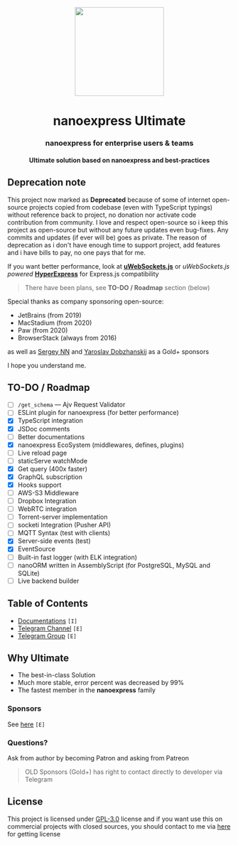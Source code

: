 <p align="center">
<img src="https://gblobscdn.gitbook.com/assets%2F-M1ejn7fVvN8DITsnKKs%2F-M24-WfIBJzIO_iGCiJ2%2F-M24-xNAI9CDmWJWk3YR%2Fpng-512-black.png?alt=media&token=387de1d2-2586-42d0-aa10-a8134f0eabf9" width="200" />
</p>

<h1 align="center">nanoexpress Ultimate</h1>

<h3 align="center">nanoexpress for enterprise users & teams</h3>
<h4 align="center">Ultimate solution based on nanoexpress and best-practices</h4>

## Deprecation note

This project now marked as **Deprecated** because of some of internet open-source projects copied from codebase (even with TypeScript typings) without reference back to project, no donation nor activate code contribution from community.
I love and respect open-source so i keep this project as open-source but without any future updates even bug-fixes. Any commits and updates (if ever will be) goes as private.
The reason of deprecation as i don't have enough time to support project, add features and i have bills to pay, no one pays that for me.

If you want better performance, look at [**uWebSockets.js**](https://github.com/uNetworking/uWebSockets.js) or _uWebSockets.js powered_ [**HyperExpress**](https://github.com/kartikk221/hyper-express) for Express.js compatibility

> There have been plans, see **TO-DO / Roadmap** section (below)

Special thanks as company sponsoring open-source:

- JetBrains (from 2019)
- MacStadium (from 2020)
- Paw (from 2020)
- BrowserStack (always from 2016)

as well as [Sergey NN](https://github.com/mrauhu) and
[Yaroslav Dobzhanskij](https://github.com/yarsky-tgz) as a Gold+ sponsors

I hope you understand me.

## TO-DO / Roadmap

- [ ] `/get_schema` — Ajv Request Validator
- [ ] ESLint plugin for nanoexpress (for better performance)
- [x] TypeScript integration
- [x] JSDoc comments
- [ ] Better documentations
- [x] nanoexpress EcoSystem (middlewares, defines, plugins)
- [ ] Live reload page
- [ ] staticServe watchMode
- [x] Get query (400x faster)
- [x] GraphQL subscription
- [x] Hooks support
- [ ] AWS-S3 Middleware
- [ ] Dropbox Integration
- [ ] WebRTC integration
- [ ] Torrent-server implementation
- [ ] socketi Integration (Pusher API)
- [ ] MQTT Syntax (test with clients)
- [x] Server-side events (test)
- [x] EventSource
- [ ] Built-in fast logger (with ELK integration)
- [ ] nanoORM written in AssemblyScript (for PostgreSQL, MySQL and SQLite)
- [ ] Live backend builder

## Table of Contents

- [Documentations](./docs/DOCS.md) `[I]`
- [Telegram Channel](https://t.me/nanoexpress) `[E]`
- [Telegram Group](https://t.me/nanoexpress_discussion) `[E]`

## Why Ultimate

- The best-in-class Solution
- Much more stable, error percent was decreased by 99%
- The fastest member in the **nanoexpress** family

### Sponsors

See [here](https://nanoexpress.js.org/sponsors) `[E]`

### Questions?

Ask from author by becoming Patron and asking from Patreon

> OLD Sponsors (Gold+) has right to contact directly to developer via Telegram

## License

This project is licensed under [GPL-3.0](https://nanoexpress.js.org/license) license and if you want use this on commercial projects with closed sources, you should contact to me via [here](https://t.me/nanoexpress) for getting license
